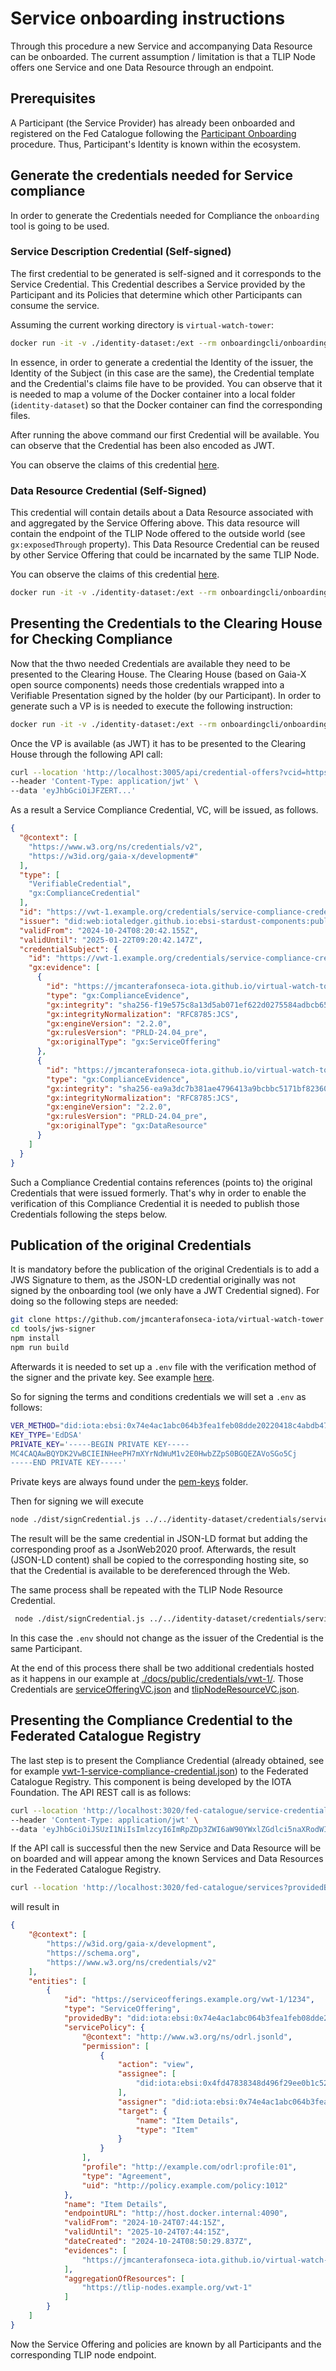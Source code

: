 # Service onboarding instructions

Through this procedure a new Service and accompanying Data Resource can be onboarded. The current assumption / limitation is that a TLIP Node offers one Service and one Data Resource through an endpoint.

## Prerequisites

A Participant (the Service Provider) has already been onboarded and registered on the Fed Catalogue following the [Participant Onboarding](./onboard-participant.md) procedure. Thus, Participant's Identity is known within the ecosystem.

## Generate the credentials needed for Service compliance

In order to generate the Credentials needed for Compliance the `onboarding` tool is going to be used.

### Service Description Credential (Self-signed)

The first credential to be generated is self-signed and it corresponds to the Service Credential. This Credential describes a Service provided by the Participant and its Policies that determine which other Participants can consume the service. 

Assuming the current working directory is `virtual-watch-tower`: 

```sh 
docker run -it -v ./identity-dataset:/ext --rm onboardingcli/onboardingcli vc create --claims-file /ext/claims/services/vwt-1-item-service.json --template-file /ext/templates/template.json --trusted-issuer-file /ext/identities/participants/vwt-1.json --vc-version 2 --issuers-dir /ext/identities --templates-dir /ext/templates --subject-did "https://serviceofferings.example.org/vwt-1/1234" --vc-dir /ext/credentials 
```

In essence, in order to generate a credential the Identity of the issuer, the Identity of the Subject (in this case are the same), the Credential template and the Credential's claims file have to be provided. You can observe that it is needed to map a volume of the Docker container into a local folder (`identity-dataset`) so that the Docker container can find the corresponding files.

After running the above command our first Credential will be available. You can observe that the Credential has been also encoded as JWT.

You can observe the claims of this credential [here](./identity-dataset/claims/services/vwt-1-item-service.json).

### Data Resource Credential (Self-Signed)

This credential will contain details about a Data Resource associated with and aggregated by the Service Offering above. This data resource will contain the endpoint of the TLIP Node offered to the outside world (see `gx:exposedThrough` property). This Data Resource Credential can be reused by other Service Offering that could be incarnated by the same TLIP Node.

You can observe the claims of this credential [here](./identity-dataset/claims/services/vwt-1-tlip-node-resource.json).

```sh 
docker run -it -v ./identity-dataset:/ext --rm onboardingcli/onboardingcli vc create --claims-file /ext/claims/services/vwt-1-tlip-node-resource.json --template-file /ext/templates/template.json --trusted-issuer-file /ext/identities/participants/vwt-1.json --vc-version 2 --issuers-dir /ext/identities --templates-dir /ext/templates --subject-did "https://tlip-nodes.example.org/vwt-1" --vc-dir /ext/credentials
```

## Presenting the Credentials to the Clearing House for Checking Compliance

Now that the thwo needed Credentials are available they need to be presented to the Clearing House. The Clearing House (based on Gaia-X open source components) needs those credentials wrapped into a Verifiable Presentation signed by the holder (by our Participant). In order to generate such a VP is is needed to execute the following instruction:

```sh
docker run -it -v ./identity-dataset:/ext --rm onboardingcli/onboardingcli vp create --holder-identity-file /ext/identities/participants/vwt-1.json --vc-version 2 --vc-file /ext/credentials/services/vwt-1/vwt-1-service-offering-credential.json --vc-file /ext/credentials/services/vwt-1/vwt-1-tlip-node-resource-credential.json 
```

Once the VP is available (as JWT) it has to be presented to the Clearing House through the following API call:

```sh
curl --location 'http://localhost:3005/api/credential-offers?vcid=https%3A%2F%2Fvwt-1.example.org%2Fcredentials%2Fservice-compliance-credential.json' \
--header 'Content-Type: application/jwt' \
--data 'eyJhbGciOiJFZERT...'
```

As a result a Service Compliance Credential, VC, will be issued, as follows.

```json
{
  "@context": [
    "https://www.w3.org/ns/credentials/v2",
    "https://w3id.org/gaia-x/development#"
  ],
  "type": [
    "VerifiableCredential",
    "gx:ComplianceCredential"
  ],
  "id": "https://vwt-1.example.org/credentials/service-compliance-credential.json",
  "issuer": "did:web:iotaledger.github.io:ebsi-stardust-components:public:gaia-x:web:twin:dch",
  "validFrom": "2024-10-24T08:20:42.155Z",
  "validUntil": "2025-01-22T09:20:42.147Z",
  "credentialSubject": {
    "id": "https://vwt-1.example.org/credentials/service-compliance-credential.json#cs",
    "gx:evidence": [
      {
        "id": "https://jmcanterafonseca-iota.github.io/virtual-watch-tower/public/credentials/vwt-1/serviceOfferingVC.json",
        "type": "gx:ComplianceEvidence",
        "gx:integrity": "sha256-f19e575c8a13d5ab071ef622d0275584adbcb655530cd91637eb1f7b8e43009e",
        "gx:integrityNormalization": "RFC8785:JCS",
        "gx:engineVersion": "2.2.0",
        "gx:rulesVersion": "PRLD-24.04_pre",
        "gx:originalType": "gx:ServiceOffering"
      },
      {
        "id": "https://jmcanterafonseca-iota.github.io/virtual-watch-tower/public/credentials/vwt-1/tlipNodeResourceVC.json",
        "type": "gx:ComplianceEvidence",
        "gx:integrity": "sha256-ea9a3dc7b381ae4796413a9bcbbc5171bf823601ed5f7907bbb6a753a35e3fcb",
        "gx:integrityNormalization": "RFC8785:JCS",
        "gx:engineVersion": "2.2.0",
        "gx:rulesVersion": "PRLD-24.04_pre",
        "gx:originalType": "gx:DataResource"
      }
    ]
  }
}
```

 Such a Compliance Credential contains references (points to) the original Credentials that were issued formerly. That's why in order to enable the verification of this Compliance Credential it is needed to publish those Credentials following the steps below.

## Publication of the original Credentials

It is mandatory before the publication of the original Credentials is to add a JWS Signature to them, as the JSON-LD credential originally was not signed by the onboarding tool (we only have a JWT Credential signed). For doing so the following steps are needed:

```sh
git clone https://github.com/jmcanterafonseca-iota/virtual-watch-tower
cd tools/jws-signer
npm install
npm run build
```

Afterwards it is needed to set up a `.env` file with the verification method of the signer and the private key. See example [here](./tools/jws-signer/env.example).

So for signing the terms and conditions credentials we will set a `.env` as follows:

```sh
VER_METHOD="did:iota:ebsi:0x74e4ac1abc064b3fea1feb08dde20220418c4abdb478738075b869100143e408#lYAEPQGdcH9crG0jqB_NcoYUYTnxU-BX1OI5PH3bHjw"
KEY_TYPE='EdDSA'
PRIVATE_KEY='-----BEGIN PRIVATE KEY-----
MC4CAQAwBQYDK2VwBCIEINHeePH7mXYrNdWuM1v2E0HwbZZpS0BGQEZAVoSGo5Cj
-----END PRIVATE KEY-----'
```

Private keys are always found under the [pem-keys](./identity-dataset/pem-keys/) folder.

Then for signing we will execute

```sh
node ./dist/signCredential.js ../../identity-dataset/credentials/services/vwt-1/vwt-1-service-offering-credential.json
```

The result will be the same credential in JSON-LD format but adding the corresponding proof as a JsonWeb2020 proof. Afterwards, the result (JSON-LD content) shall be copied to the corresponding hosting site, so that the Credential is available to be dereferenced through the Web. 

The same process shall be repeated with the TLIP Node Resource Credential. 

```sh
 node ./dist/signCredential.js ../../identity-dataset/credentials/services/vwt-1/vwt-1-tlip-node-resource-credential.json
```

In this case the `.env` should not change as the issuer of the Credential is the same Participant. 

At the end of this process there shall be two additional credentials hosted as it happens in our example at [./docs/public/credentials/vwt-1/](./docs/public/credentials/vwt-1/). Those Credentials are [serviceOfferingVC.json](./docs/public/credentials/vwt-1/serviceOfferingVC.json) and [tlipNodeResourceVC.json](./docs/public/credentials/vwt-1/tlipNodeResourceVC.json).

## Presenting the Compliance Credential to the Federated Catalogue Registry

The last step is to present the Compliance Credential (already obtained, see for example [vwt-1-service-compliance-credential.json](./identity-dataset/credentials/compliance/vwt-1-service-compliance-credential.json)) to the Federated Catalogue Registry. This component is being developed by the IOTA Foundation. The API REST call is as follows:

```sh
curl --location 'http://localhost:3020/fed-catalogue/service-credentials' \
--header 'Content-Type: application/jwt' \
--data 'eyJhbGciOiJSUzI1NiIsImlzcyI6ImRpZDp3ZWI6aW90YWxlZGdlci5naXRodWIuaW86ZWJzaS1zdGFyZHVzdC1jb21wb25lbnRzOnB1YmxpYzpnYWl...'
```

If the API call is successful then the new Service and Data Resource will be on boarded and will appear among the known Services and Data Resources in the Federated Catalogue Registry.

```sh
curl --location 'http://localhost:3020/fed-catalogue/services?providedBy=did%3Aiota%3Aebsi%3A0x74e4ac1abc064b3fea1feb08dde20220418c4abdb478738075b869100143e408'
```

will result in

```json
{
    "@context": [
        "https://w3id.org/gaia-x/development",
        "https://schema.org",
        "https://www.w3.org/ns/credentials/v2"
    ],
    "entities": [
        {
            "id": "https://serviceofferings.example.org/vwt-1/1234",
            "type": "ServiceOffering",
            "providedBy": "did:iota:ebsi:0x74e4ac1abc064b3fea1feb08dde20220418c4abdb478738075b869100143e408",
            "servicePolicy": {
                "@context": "http://www.w3.org/ns/odrl.jsonld",
                "permission": [
                    {
                        "action": "view",
                        "assignee": [
                            "did:iota:ebsi:0x4fd47838348d496f29ee0b1c5268c542ad0e9d306eec527c6f9c4e528b8ac1e1"
                        ],
                        "assigner": "did:iota:ebsi:0x74e4ac1abc064b3fea1feb08dde20220418c4abdb478738075b869100143e408",
                        "target": {
                            "name": "Item Details",
                            "type": "Item"
                        }
                    }
                ],
                "profile": "http://example.com/odrl:profile:01",
                "type": "Agreement",
                "uid": "http://policy.example.com/policy:1012"
            },
            "name": "Item Details",
            "endpointURL": "http://host.docker.internal:4090",
            "validFrom": "2024-10-24T07:44:15Z",
            "validUntil": "2025-10-24T07:44:15Z",
            "dateCreated": "2024-10-24T08:50:29.837Z",
            "evidences": [
                "https://jmcanterafonseca-iota.github.io/virtual-watch-tower/public/credentials/vwt-1/serviceOfferingVC.json"
            ],
            "aggregationOfResources": [
                "https://tlip-nodes.example.org/vwt-1"
            ]
        }
    ]
}
```

Now the Service Offering and policies are known by all Participants and the corresponding TLIP node endpoint.
